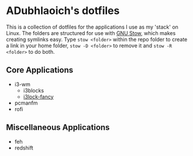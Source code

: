 # ADubhlaoich's dotfiles

This is a collection of dotfiles for the applications I use as my 'stack' on Linux. The folders are structured for use with [GNU Stow](https://www.gnu.org/software/stow/), which makes creating symlinks easy. Type `stow <folder>` within the repo folder to create a link in your home folder, `stow -D <folder>` to remove it and `stow -R <folder>` to do both.

## Core Applications
* i3-wm
	* i3blocks
	* [i3lock-fancy](https://github.com/meskarune/i3lock-fancy)
* pcmanfm
* rofi

## Miscellaneous Applications
* feh
* redshift